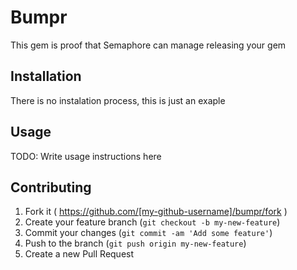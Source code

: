 # Bumpr

This gem is proof that Semaphore can manage releasing your gem

## Installation

There is no instalation process, this is just an exaple

## Usage

TODO: Write usage instructions here

## Contributing

1. Fork it ( https://github.com/[my-github-username]/bumpr/fork )
2. Create your feature branch (`git checkout -b my-new-feature`)
3. Commit your changes (`git commit -am 'Add some feature'`)
4. Push to the branch (`git push origin my-new-feature`)
5. Create a new Pull Request
